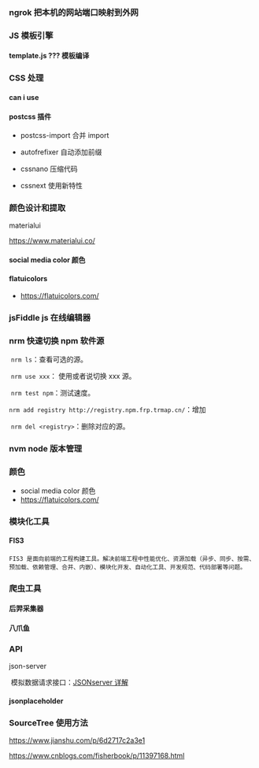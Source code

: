 ###

### ngrok 把本机的网站端口映射到外网

### JS 模板引擎

#### template.js ??? 模板编译

### CSS 处理

#### can i use

#### postcss 插件

- postcss-import 合并 import

- autofrefixer 自动添加前缀
- cssnano 压缩代码
- cssnext 使用新特性

### 颜色设计和提取

materialui

https://www.materialui.co/

#### social media color 颜色

#### flatuicolors

- <https://flatuicolors.com/>

### jsFiddle js 在线编辑器

### nrm 快速切换 npm 软件源

​ `nrm ls`：查看可选的源。

​ `nrm use xxx`： 使用或者说切换 xxx 源。

​ `nrm test npm`：测试速度。

​ `nrm add registry http://registry.npm.frp.trmap.cn/`：增加

​ `nrm del <registry>`：删除对应的源。

### nvm node 版本管理

### 颜色

- social media color 颜色
- <https://flatuicolors.com/>

### 模块化工具

#### FIS3

    FIS3 是面向前端的工程构建工具。解决前端工程中性能优化、资源加载（异步、同步、按需、预加载、依赖管理、合并、内嵌）、模块化开发、自动化工具、开发规范、代码部署等问题。

### 爬虫工具

#### 后羿采集器

#### 八爪鱼

### API

json-server

​ 模拟数据请求接口：[JSONserver 详解](https://www.cnblogs.com/ys-wuhan/p/6387791.html)

#### jsonplaceholder







### SourceTree 使用方法

https://www.jianshu.com/p/6d2717c2a3e1

https://www.cnblogs.com/fisherbook/p/11397168.html

